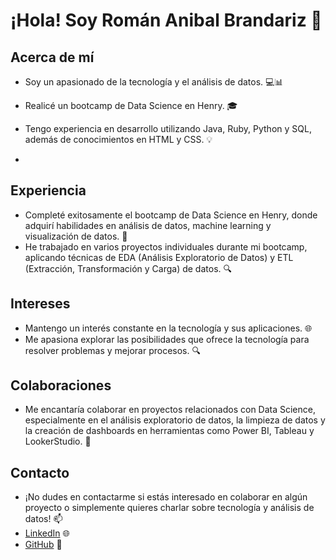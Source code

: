 # ¡Hola! Soy Román Anibal Brandariz 👋

## Acerca de mí
- Soy un apasionado de la tecnología y el análisis de datos. 💻📊
- Realicé un bootcamp de Data Science en Henry. 🎓
- Tengo experiencia en desarrollo utilizando Java, Ruby, Python y SQL, además de conocimientos en HTML y CSS. 💡

- 
## Experiencia
- Completé exitosamente el bootcamp de Data Science en Henry, donde adquirí habilidades en análisis de datos, machine learning y visualización de datos. 🚀
- He trabajado en varios proyectos individuales durante mi bootcamp, aplicando técnicas de EDA (Análisis Exploratorio de Datos) y ETL (Extracción, Transformación y Carga) de datos. 🔍

## Intereses
- Mantengo un interés constante en la tecnología y sus aplicaciones. 🌐
- Me apasiona explorar las posibilidades que ofrece la tecnología para resolver problemas y mejorar procesos. 🔍

## Colaboraciones
- Me encantaría colaborar en proyectos relacionados con Data Science, especialmente en el análisis exploratorio de datos, la limpieza de datos y la creación de dashboards en herramientas como Power BI, Tableau y LookerStudio. 🤝

## Contacto
- ¡No dudes en contactarme si estás interesado en colaborar en algún proyecto o simplemente quieres charlar sobre tecnología y análisis de datos! 📫
- [LinkedIn](https://www.linkedin.com/in/romanbrandariz/) 🌐
- [GitHub](https://github.com/RomanBrandariz) 🐙
